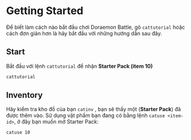 # Getting Started

Để biết làm cách nào bắt đầu chơi Doraemon Battle, gõ `cattutorial` hoặc cách đơn giản hơn là hãy bắt đầu với những hướng dẫn sau đây.

## Start

Bắt đầu với lệnh `cattutorial` để nhận **Starter Pack (item 10)**

```sh
cattutorial
```

## **Inventory**

Hãy kiểm tra kho đồ của bạn `catinv` , bạn sẽ thấy một (**Starter Pack**) đã được thêm vào. Sử dụng vật phẩm bạn đang có bằng lệnh `catuse <item-id>`, ở đây bạn muốn mở  Starter Pack:

```sh
catuse 10
```
